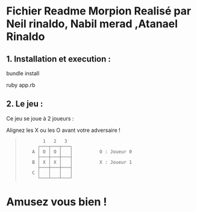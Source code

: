 <h1> Fichier Readme Morpion Realisé par Neil rinaldo, Nabil merad ,Atanael Rinaldo</h1>

  <h2> 1. Installation et execution : </h2>

   bundle install
  
   ruby app.rb
  

  <h2> 2. Le jeu : </h2>

   <p> Ce jeu se joue à 2 joueurs : </p>
    
  <p> Alignez les X ou les O avant votre adversaire ! </p>

  >
  >             1   2   3
  >           ┌───┬───┬───┐
  >         A │ O │ O │   │          O : Joueur 0
  >           ├───┼───┼───┤
  >         B │ X │ X │   │          X : Joueur 1
  >           ├───┼───┼───┤
  >         C │   │   │   │
  >           └───┴───┴───┘
  >

<h1> Amusez vous bien ! </h1>


